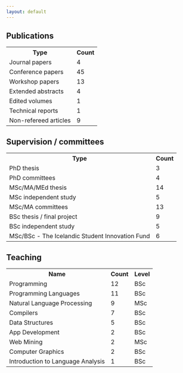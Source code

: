 ```yaml
---
layout: default
---
```


<h2>Publications</h2>

<table>
  <tr><th>Type</th><th>Count</th></tr>
  <tr><td>Journal papers</td><td>4</td></tr>
  <tr><td>Conference papers</td><td>45</td></tr>
  <tr><td>Workshop papers</td><td>13</td></tr>
  <tr><td>Extended abstracts</td><td>4</td></tr>
  <tr><td>Edited volumes</td><td>1</td></tr>
  <tr><td>Technical reports</td><td>1</td></tr>
  <tr><td>Non-refereed articles</td><td>9</td></tr>
 </table> 

 <h2>Supervision / committees</h2>

 <table>
  <tr><th>Type</th><th>Count</th></tr>
  <tr><td>PhD thesis</td><td>3</td></tr>
  <tr><td>PhD committees</td><td>4</td></tr>
  <tr><td>MSc/MA/MEd thesis</td><td>14</td></tr>
  <tr><td>MSc independent study</td><td>5</td></tr>
  <tr><td>MSc/MA committees</td><td>13</td></tr>
  <tr><td>BSc thesis / final project</td><td>9</td></tr> 
  <tr><td>BSc independent study</td><td>5</td></tr> 
  <tr><td>MSc/BSc - The Icelandic Student Innovation Fund</td><td>6</td></tr> 
</table>

<h2>Teaching</h2>
<table>
  <tr><th>Name</th><th>Count</th><th>Level</th></tr>
  <tr><td>Programming</td><td>12</td><td>BSc</td></tr>
  <tr><td>Programming Languages</td><td>11</td><td>BSc</td></tr>
  <tr><td>Natural Language Processing</td><td>9</td><td>MSc</td></tr>
  <tr><td>Compilers</td><td>7</td><td>BSc</td></tr>
  <tr><td>Data Structures</td><td>5</td><td>BSc</td></tr>
  <tr><td>App Development</td><td>2</td><td>BSc</td></tr>
  <tr><td>Web Mining</td><td>2</td><td>MSc</td></tr>
  <tr><td>Computer Graphics</td><td>2</td><td>BSc</td></tr>
  <tr><td>Introduction to Language Analysis</td><td>1</td><td>BSc</td></tr>
</table>
